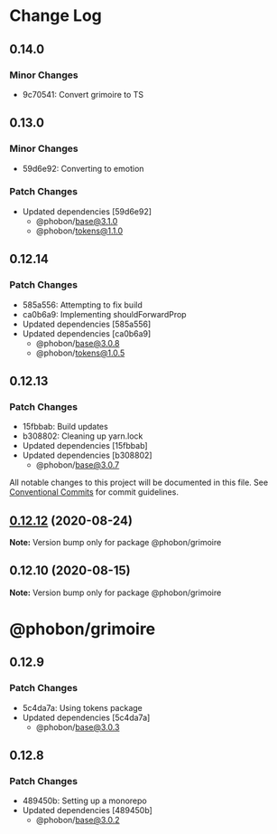 # Change Log

## 0.14.0

### Minor Changes

- 9c70541: Convert grimoire to TS

## 0.13.0

### Minor Changes

- 59d6e92: Converting to emotion

### Patch Changes

- Updated dependencies [59d6e92]
  - @phobon/base@3.1.0
  - @phobon/tokens@1.1.0

## 0.12.14

### Patch Changes

- 585a556: Attempting to fix build
- ca0b6a9: Implementing shouldForwardProp
- Updated dependencies [585a556]
- Updated dependencies [ca0b6a9]
  - @phobon/base@3.0.8
  - @phobon/tokens@1.0.5

## 0.12.13

### Patch Changes

- 15fbbab: Build updates
- b308802: Cleaning up yarn.lock
- Updated dependencies [15fbbab]
- Updated dependencies [b308802]
  - @phobon/base@3.0.7

All notable changes to this project will be documented in this file.
See [Conventional Commits](https://conventionalcommits.org) for commit guidelines.

## [0.12.12](https://github.com/phobon/grimoire/compare/@phobon/grimoire@0.12.10...@phobon/grimoire@0.12.12) (2020-08-24)

**Note:** Version bump only for package @phobon/grimoire

## 0.12.10 (2020-08-15)

**Note:** Version bump only for package @phobon/grimoire

# @phobon/grimoire

## 0.12.9

### Patch Changes

- 5c4da7a: Using tokens package
- Updated dependencies [5c4da7a]
  - @phobon/base@3.0.3

## 0.12.8

### Patch Changes

- 489450b: Setting up a monorepo
- Updated dependencies [489450b]
  - @phobon/base@3.0.2
